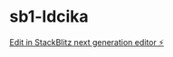 # sb1-ldcika

[Edit in StackBlitz next generation editor ⚡️](https://stackblitz.com/~/github.com/Mr-hellcat170/sb1-ldcika)